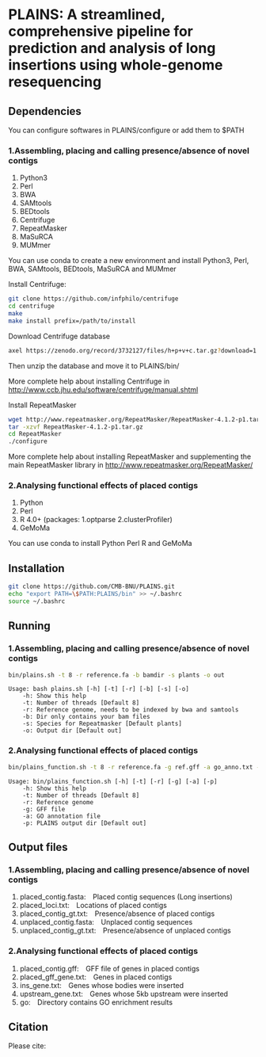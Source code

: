 # PLAINS: A streamlined, comprehensive pipeline for prediction and analysis of long insertions using whole-genome resequencing

## Dependencies
You can configure softwares in PLAINS/configure or add them to $PATH
### 1.Assembling, placing and calling presence/absence of novel contigs
1. Python3
2. Perl
3. BWA
4. SAMtools
5. BEDtools
6. Centrifuge
7. RepeatMasker 
8. MaSuRCA
9. MUMmer 

You can use conda to create a new environment and install Python3, Perl, BWA, SAMtools, BEDtools, MaSuRCA and MUMmer

Install Centrifuge:
```bash
git clone https://github.com/infphilo/centrifuge
cd centrifuge
make
make install prefix=/path/to/install
```
Download Centrifuge database
```bash
axel https://zenodo.org/record/3732127/files/h+p+v+c.tar.gz?download=1
```
Then unzip the database and move it to PLAINS/bin/

More complete help about installing Centrifuge in http://www.ccb.jhu.edu/software/centrifuge/manual.shtml

Install RepeatMasker
```bash
wget http://www.repeatmasker.org/RepeatMasker/RepeatMasker-4.1.2-p1.tar.gz
tar -xzvf RepeatMasker-4.1.2-p1.tar.gz
cd RepeatMasker
./configure
```
More complete help about installing RepeatMasker and supplementing the main RepeatMasker library in http://www.repeatmasker.org/RepeatMasker/

### 2.Analysing functional effects of placed contigs
1. Python
2. Perl
3. R 4.0+ (packages: 1.optparse 2.clusterProfiler)
4. GeMoMa

You can use conda to install Python Perl R and GeMoMa

## Installation

```bash
git clone https://github.com/CMB-BNU/PLAINS.git
echo "export PATH=\$PATH:PLAINS/bin" >> ~/.bashrc
source ~/.bashrc
```

## Running
### 1.Assembling, placing and calling presence/absence of novel contigs
```bash
bin/plains.sh -t 8 -r reference.fa -b bamdir -s plants -o out
```
	Usage: bash plains.sh [-h] [-t] [-r] [-b] [-s] [-o]
		-h: Show this help
		-t: Number of threads [Default 8]
		-r: Reference genome, needs to be indexed by bwa and samtools
		-b: Dir only contains your bam files
		-s: Species for Repeatmasker [Default plants]
		-o: Output dir [Default out]

### 2.Analysing functional effects of placed contigs
```bash
bin/plains_function.sh -t 8 -r reference.fa -g ref.gff -a go_anno.txt -p out
```
	Usage: bin/plains_function.sh [-h] [-t] [-r] [-g] [-a] [-p]
		-h: Show this help
		-t: Number of threads [Default 8]
		-r: Reference genome
		-g: GFF file
		-a: GO annotation file
		-p: PLAINS output dir [Default out]

## Output files
### 1.Assembling, placing and calling presence/absence of novel contigs
1. placed_contig.fasta:&emsp;Placed contig sequences (Long insertions)  
2. placed_loci.txt:&emsp;Locations of placed contigs  
3. placed_contig_gt.txt:&emsp;Presence/absence of placed contigs  
4. unplaced_contig.fasta:&emsp;Unplaced contig sequences  
5. unplaced_contig_gt.txt:&emsp;Presence/absence of unplaced contigs
### 2.Analysing functional effects of placed contigs
1. placed_contig.gff:&emsp;GFF file of genes in placed contigs
2. placed_gff_gene.txt:&emsp;Genes in placed contigs
3. ins_gene.txt:&emsp;Genes whose bodies were inserted
4. upstream_gene.txt:&emsp;Genes whose 5kb upstream were inserted
5. go:&emsp;Directory contains GO enrichment results
## Citation
Please cite:
